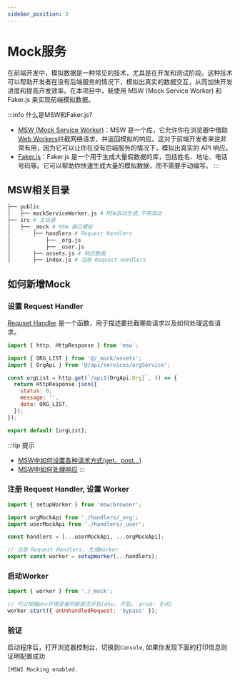 ```yaml
---
sidebar_position: 3
---
```


# Mock服务

在前端开发中，模拟数据是一种常见的技术，尤其是在开发和测试阶段。这种技术可以帮助开发者在没有后端服务的情况下，模拟出真实的数据交互，从而加快开发进度和提高开发效率。在本项目中，我使用 MSW (Mock Service Worker) 和 Faker.js 来实现前端模拟数据。

:::info 什么是MSW和Faker.js?
+ [MSW (Mock Service Worker)](https://mswjs.io/)：MSW 是一个库，它允许你在浏览器中借助 [Web Workers](https://developer.mozilla.org/zh-CN/docs/Web/API/Web_Workers_API/Using_web_workers)拦截网络请求，并返回模拟的响应。这对于前端开发者来说非常有用，因为它可以让你在没有后端服务的情况下，模拟出真实的 API 响应。
+ [Faker.js](https://fakerjs.dev/)：Faker.js 是一个用于生成大量假数据的库，包括姓名、地址、电话号码等。它可以帮助你快速生成大量的模拟数据，而不需要手动编写。
:::

## MSW相关目录
```bash
├── public 
│   ├── mockServiceWorker.js # MSW自动生成,不用改动
├── src # 主目录
│   ├── _mock # MSW 接口模拟
│       ├── handlers # Request Handlers
│           ├── _org.js
│           ├── _user.js
│       ├── assets.js # 响应数据
│       ├── index.js # 注册 Request Handlers
```

## 如何新增Mock

### 设置 Request Handler
[Requset Handler](https://mswjs.io/docs/concepts/request-handler) 是一个函数，用于描述要拦截哪些请求以及如何处理这些请求。
```js title='src/_mock/handlers/_org.js'
import { http, HttpResponse } from 'msw';

import { ORG_LIST } from '@/_mock/assets';
import { OrgApi } from '@/api/services/orgService';

const orgList = http.get(`/api${OrgApi.Org}`, () => {
  return HttpResponse.json({
    status: 0,
    message: '',
    data: ORG_LIST,
  });
});

export default [orgList];
```
:::tip 提示

+ [MSW中如何设置各种请求方式(get、post...)](https://mswjs.io/docs/api/http#standard-methods)
+ [MSW中如何处理响应](https://mswjs.io/docs/basics/mocking-responses)
:::
### 注册 Request Handler, 设置 Worker

```js title='src/_mock/index.js'
import { setupWorker } from 'msw/browser';

import orgMockApi from './handlers/_org';
import userMockApi from './handlers/_user';

const handlers = [...userMockApi, ...orgMockApi];

// 注册 Request Handlers, 生成Worker
export const worker = setupWorker(...handlers);
```

### 启动Worker
```js title='main.tsx'
import { worker } from './_mock';

// 可以根据env环境变量判断是否开启(dev: 开启， prod: 关闭)
worker.start({ onUnhandledRequest: 'bypass' });
```

### 验证
启动程序后，打开浏览器控制台，切换到`Console`, 如果你发现下面的打印信息则证明配置成功
```bash
[MSW] Mocking enabled.
```